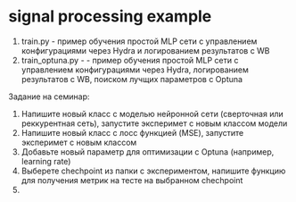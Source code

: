 # signal processing example

1. train.py - пример обучения простой MLP сети с управлением конфигурациями через Hydra и логированием результатов с WB
2. train_optuna.py - - пример обучения простой MLP сети с управлением конфигурациями через Hydra, логированием результатов с WB, поиском лучщих параметров с Optuna


Задание на семинар:
1. Напишите новый класс с моделью нейронной сети (сверточная или реккурентная сеть), запустите эксперимет с новым классом модели
2. Напишите новый класс с лосс функцией (MSE), запустите эксперимет с новым классом
3. Добавьте новый параметр для оптимизации с Optuna (например, learning rate)
4. Выберете chechpoint из папки с экспериментом, напишите функцию для получения метрик на тесте на выбранном chechpoint
5. 